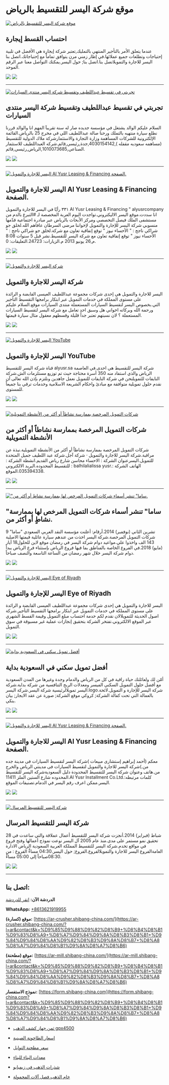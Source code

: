 # موقع شركة اليسر للتقسيط بالرياض

<a href="https://swt.shibang-china.com/?l=ar&img&k=%D9%85%D9%88%D9%82%D8%B9+%D8%B4%D8%B1%D9%83%D8%A9+%D8%A7%D9%84%D9%8A%D8%B3%D8%B1+%D9%84%D9%84%D8%AA%D9%82%D8%B3%D9%8A%D8%B7+%D8%A8%D8%A7%D9%84%D8%B1%D9%8A%D8%A7%D8%B6" target="_blank">![موقع شركة اليسر للتقسيط بالرياض](http://static.shibang-china.com/all-800x300/495.jpg)</a>

## احتساب القسط إيجارة
عندما يتعلق الأمر بالتأجير المنتهي بالتمليك,تعتبر شركة إيجارة هي الأفضل في تلبية إحتياجات وتطلعات جميع عملائها.في إطار زمني مرن يتوافق تماماً مع إحتياجاتك.اتصل بنا اليسر للاجارة والتمويلاتصل بنا.اتصل بنا; حول اليسر.يمكنك التواصل معنا عبر الرقم الموحد.


<a href="https://whatsapp.shibangsoft.com/WhatsApp.php" target="_blank" title="WhatsApp">![](http://static.shibang-china.com/icon/whatsapp.png)</a> <a href="https://swt.shibang-china.com/?l=ar&icon&k=%D9%85%D9%88%D9%82%D8%B9+%D8%B4%D8%B1%D9%83%D8%A9+%D8%A7%D9%84%D9%8A%D8%B3%D8%B1+%D9%84%D9%84%D8%AA%D9%82%D8%B3%D9%8A%D8%B7+%D8%A8%D8%A7%D9%84%D8%B1%D9%8A%D8%A7%D8%B6" target="_blank">![](http://static.shibang-china.com/icon/chat-ar.png)</a>

---

<a href="https://swt.shibang-china.com/?l=ar&img&k=%D9%85%D9%88%D9%82%D8%B9+%D8%B4%D8%B1%D9%83%D8%A9+%D8%A7%D9%84%D9%8A%D8%B3%D8%B1+%D9%84%D9%84%D8%AA%D9%82%D8%B3%D9%8A%D8%B7+%D8%A8%D8%A7%D9%84%D8%B1%D9%8A%D8%A7%D8%B6" target="_blank">![تجربتي في تقسيط عبداللطيف وتقسيط شركة اليسر منتدى السيارات](http://static.shibang-china.com/all-800x300/993.jpg)</a>

## تجربتي في تقسيط عبداللطيف وتقسيط شركة اليسر منتدى السيارات
السلام عليكم الوالد يشتغل في مؤسسة جديده صار له سنة تقريبآ المهم انا والوالد قررنا نطلع سيارة منتهيه بالتملك ورحنا صالة عبداللطيف اللي في مخرج 25 بالرياض.القائمة الإلكترونية للشركات المساهمة وزارة التجارة والاستثمارشركة ملاك الدولية للتقسيط (مساهمه سعوديه مقفله ),4030154142,جدة,رئيسي,قائم.شركه العبداللطيف للاستثمار الصناعي,1010073685,الرياض,رئيسي,قائم.


<a href="https://whatsapp.shibangsoft.com/WhatsApp.php" target="_blank" title="WhatsApp">![](http://static.shibang-china.com/icon/whatsapp.png)</a> <a href="https://swt.shibang-china.com/?l=ar&icon&k=%D9%85%D9%88%D9%82%D8%B9+%D8%B4%D8%B1%D9%83%D8%A9+%D8%A7%D9%84%D9%8A%D8%B3%D8%B1+%D9%84%D9%84%D8%AA%D9%82%D8%B3%D9%8A%D8%B7+%D8%A8%D8%A7%D9%84%D8%B1%D9%8A%D8%A7%D8%B6" target="_blank">![](http://static.shibang-china.com/icon/chat-ar.png)</a>

---

<a href="https://swt.shibang-china.com/?l=ar&img&k=%D9%85%D9%88%D9%82%D8%B9+%D8%B4%D8%B1%D9%83%D8%A9+%D8%A7%D9%84%D9%8A%D8%B3%D8%B1+%D9%84%D9%84%D8%AA%D9%82%D8%B3%D9%8A%D8%B7+%D8%A8%D8%A7%D9%84%D8%B1%D9%8A%D8%A7%D8%B6" target="_blank">![اليسر للاجارة والتمويل Al Yusr Leasing &amp; Financing الصفحة.](http://static.shibang-china.com/all-800x300/1145.jpg)</a>

## اليسر للاجارة والتمويل Al Yusr Leasing &amp; Financing الصفحة.
٣٣١ رأيًا في اليسر للاجارة والتمويل Al Yusr Leasing &amp; Financing &quot; alyusrcompany انا سددت.موقع اليسر الاليكتروني‏.تواجدت اليوم العربة المخصصة لـ #التبرع بالدم من مستشفى الملك فيصل التخصصي ومركز الأبحاث بالرياض عبر مبادرة اجتماعية قدّمها منسوبي شركة اليسر للإجارة والتمويل لإخواننا مرضى السرطان عافاهم الله.لخلق جو شراكي ناجح : " الأحساء نيوز " توقع إتفاقية تعاون مع شركة.لخلق جو شراكي ناجح : " الأحساء نيوز " توقع إتفاقية تعاون مع شركة اليسر للتقسيط.نشر قبل 5 سنوات 8:08 م,26 يونيو 2013 م.الزيارات: 24723.التعليقات: 0.


<a href="https://whatsapp.shibangsoft.com/WhatsApp.php" target="_blank" title="WhatsApp">![](http://static.shibang-china.com/icon/whatsapp.png)</a> <a href="https://swt.shibang-china.com/?l=ar&icon&k=%D9%85%D9%88%D9%82%D8%B9+%D8%B4%D8%B1%D9%83%D8%A9+%D8%A7%D9%84%D9%8A%D8%B3%D8%B1+%D9%84%D9%84%D8%AA%D9%82%D8%B3%D9%8A%D8%B7+%D8%A8%D8%A7%D9%84%D8%B1%D9%8A%D8%A7%D8%B6" target="_blank">![](http://static.shibang-china.com/icon/chat-ar.png)</a>

---

<a href="https://swt.shibang-china.com/?l=ar&img&k=%D9%85%D9%88%D9%82%D8%B9+%D8%B4%D8%B1%D9%83%D8%A9+%D8%A7%D9%84%D9%8A%D8%B3%D8%B1+%D9%84%D9%84%D8%AA%D9%82%D8%B3%D9%8A%D8%B7+%D8%A8%D8%A7%D9%84%D8%B1%D9%8A%D8%A7%D8%B6" target="_blank">![شركة اليسر للاجارة والتمويل](http://static.shibang-china.com/all-800x300/1057.jpg)</a>

## شركة اليسر للاجارة والتمويل
اليسر للاجارة والتمويل هي إحدى شركات مجموعة عبداللطيف العيسى القابضة و الرائدة على مستوى المملكة في خدمات التمويل عبر ابتكار برامجها التقسيط التأجير التي.بخصوص اليسر لتقسيط السيارات المستعملة منتدى السيارات موقع.السلام عليكم ورحمة الله وبركاته اخواني هل وسبق احد تعامل مع شركة اليسر لتقسيط السيارات المستعملة ؟ لان نسبتهم تعتبر جداً قليلة وقسطهم معقول مثال سيارة قيمتها.


<a href="https://whatsapp.shibangsoft.com/WhatsApp.php" target="_blank" title="WhatsApp">![](http://static.shibang-china.com/icon/whatsapp.png)</a> <a href="https://swt.shibang-china.com/?l=ar&icon&k=%D9%85%D9%88%D9%82%D8%B9+%D8%B4%D8%B1%D9%83%D8%A9+%D8%A7%D9%84%D9%8A%D8%B3%D8%B1+%D9%84%D9%84%D8%AA%D9%82%D8%B3%D9%8A%D8%B7+%D8%A8%D8%A7%D9%84%D8%B1%D9%8A%D8%A7%D8%B6" target="_blank">![](http://static.shibang-china.com/icon/chat-ar.png)</a>

---

<a href="https://swt.shibang-china.com/?l=ar&img&k=%D9%85%D9%88%D9%82%D8%B9+%D8%B4%D8%B1%D9%83%D8%A9+%D8%A7%D9%84%D9%8A%D8%B3%D8%B1+%D9%84%D9%84%D8%AA%D9%82%D8%B3%D9%8A%D8%B7+%D8%A8%D8%A7%D9%84%D8%B1%D9%8A%D8%A7%D8%B6" target="_blank">![اليسر للإجارة والتمويل YouTube](http://static.shibang-china.com/all-800x300/303.jpg)</a>

## اليسر للإجارة والتمويل YouTube
قناة شركة اليسر للتقسيط alyusr.sa شركة اليسر للتقسيط هي احدى.في العاصمة الرياض والذي استفاد منه 350 أسرة محتاجة حيث تم توزيع مستلزمات الش.شركة النايفات للتمويلنحن في شركة النايفات للتمويل نعمل جاهدين ونلتزم بإذن الله تعالى أن نقدم حلول تمويلية متوافقة مع مبادئ واحكام الشريعة الاسلامية وخدمات ترقي بنا جميعاً للمستوى.


<a href="https://whatsapp.shibangsoft.com/WhatsApp.php" target="_blank" title="WhatsApp">![](http://static.shibang-china.com/icon/whatsapp.png)</a> <a href="https://swt.shibang-china.com/?l=ar&icon&k=%D9%85%D9%88%D9%82%D8%B9+%D8%B4%D8%B1%D9%83%D8%A9+%D8%A7%D9%84%D9%8A%D8%B3%D8%B1+%D9%84%D9%84%D8%AA%D9%82%D8%B3%D9%8A%D8%B7+%D8%A8%D8%A7%D9%84%D8%B1%D9%8A%D8%A7%D8%B6" target="_blank">![](http://static.shibang-china.com/icon/chat-ar.png)</a>

---

<a href="https://swt.shibang-china.com/?l=ar&img&k=%D9%85%D9%88%D9%82%D8%B9+%D8%B4%D8%B1%D9%83%D8%A9+%D8%A7%D9%84%D9%8A%D8%B3%D8%B1+%D9%84%D9%84%D8%AA%D9%82%D8%B3%D9%8A%D8%B7+%D8%A8%D8%A7%D9%84%D8%B1%D9%8A%D8%A7%D8%B6" target="_blank">![شركات التمويل المرخصة بممارسة نشاطاً أو أكثر من الأنشطة التمويلية](http://static.shibang-china.com/all-800x300/1305.jpg)</a>

## شركات التمويل المرخصة بممارسة نشاطاً أو أكثر من الأنشطة التمويلية
شركات التمويل المرخصة بممارسة نشاطاً أو أكثر من الأنشطة التمويلية.نبذة عن مراقبة.شركة اليسر للاجارة والتمويل &middot; شركة آجل.شركة عبد اللطيف جميل المتحدة للتمويل.اليسرعنوان الشركة : الاحساء محاسن شارع رياض القديم.انشطة الشركة : للتقسيط المحدوده.البريد الالكتروني : balhilalialissa yusr.الهاتف الشركة : 035394338.الموقع.


<a href="https://whatsapp.shibangsoft.com/WhatsApp.php" target="_blank" title="WhatsApp">![](http://static.shibang-china.com/icon/whatsapp.png)</a> <a href="https://swt.shibang-china.com/?l=ar&icon&k=%D9%85%D9%88%D9%82%D8%B9+%D8%B4%D8%B1%D9%83%D8%A9+%D8%A7%D9%84%D9%8A%D8%B3%D8%B1+%D9%84%D9%84%D8%AA%D9%82%D8%B3%D9%8A%D8%B7+%D8%A8%D8%A7%D9%84%D8%B1%D9%8A%D8%A7%D8%B6" target="_blank">![](http://static.shibang-china.com/icon/chat-ar.png)</a>

---

<a href="https://swt.shibang-china.com/?l=ar&img&k=%D9%85%D9%88%D9%82%D8%B9+%D8%B4%D8%B1%D9%83%D8%A9+%D8%A7%D9%84%D9%8A%D8%B3%D8%B1+%D9%84%D9%84%D8%AA%D9%82%D8%B3%D9%8A%D8%B7+%D8%A8%D8%A7%D9%84%D8%B1%D9%8A%D8%A7%D8%B6" target="_blank">![&quot;ساما&quot; تنشر أسماء شركات التمويل المرخص لها بممارسة نشاطٍ أو أكثر من.](http://static.shibang-china.com/all-800x300/128.jpg)</a>

## &quot;ساما&quot; تنشر أسماء شركات التمويل المرخص لها بممارسة نشاطٍ أو أكثر من.
9 تشرين الثاني (نوفمبر) 2014.أرقام: أعلنت مؤسسة النقد العربي السعودي &quot;ساما&quot; شركات التمويل المرخصة.شركة اليسر اخذت من عندهم سيارة عائلية قيمتها الاصلية 143 الف واخذوا علي.مواعيد دوام شركة اليسر في رمضان موقع لاين للحلول18 أيار (مايو) 2018.في الفروع الخاصة بالمناطق بما فيها فروع الرياض بإستثناء فرع الرياض يبدأ دوام شركة اليسر خلال شهر رمضان من الساعة التاسعة والنصف صباحاً.


<a href="https://whatsapp.shibangsoft.com/WhatsApp.php" target="_blank" title="WhatsApp">![](http://static.shibang-china.com/icon/whatsapp.png)</a> <a href="https://swt.shibang-china.com/?l=ar&icon&k=%D9%85%D9%88%D9%82%D8%B9+%D8%B4%D8%B1%D9%83%D8%A9+%D8%A7%D9%84%D9%8A%D8%B3%D8%B1+%D9%84%D9%84%D8%AA%D9%82%D8%B3%D9%8A%D8%B7+%D8%A8%D8%A7%D9%84%D8%B1%D9%8A%D8%A7%D8%B6" target="_blank">![](http://static.shibang-china.com/icon/chat-ar.png)</a>

---

<a href="https://swt.shibang-china.com/?l=ar&img&k=%D9%85%D9%88%D9%82%D8%B9+%D8%B4%D8%B1%D9%83%D8%A9+%D8%A7%D9%84%D9%8A%D8%B3%D8%B1+%D9%84%D9%84%D8%AA%D9%82%D8%B3%D9%8A%D8%B7+%D8%A8%D8%A7%D9%84%D8%B1%D9%8A%D8%A7%D8%B6" target="_blank">![اليسر للإجارة والتمويل Eye of Riyadh](http://static.shibang-china.com/all-800x300/365.jpg)</a>

## اليسر للإجارة والتمويل Eye of Riyadh
اليسر للاجارة والتمويل هي إحدى شركات مجموعة عبداللطيف العيسى القابضة و الرائدة على مستوى المملكة في خدمات التمويل عبر ابتكار برامجها التقسيط التأجير.شركة اصول الحديثة للتمويلالان نقدم لكم خدمة احتساب مبلغ التمويل وقيمة القسط الشهري عبر الموقع الالكتروني.تفتخر الشركة بتحقيق إنجازات عملية غير مسبوقة في سوق التمويل.


<a href="https://whatsapp.shibangsoft.com/WhatsApp.php" target="_blank" title="WhatsApp">![](http://static.shibang-china.com/icon/whatsapp.png)</a> <a href="https://swt.shibang-china.com/?l=ar&icon&k=%D9%85%D9%88%D9%82%D8%B9+%D8%B4%D8%B1%D9%83%D8%A9+%D8%A7%D9%84%D9%8A%D8%B3%D8%B1+%D9%84%D9%84%D8%AA%D9%82%D8%B3%D9%8A%D8%B7+%D8%A8%D8%A7%D9%84%D8%B1%D9%8A%D8%A7%D8%B6" target="_blank">![](http://static.shibang-china.com/icon/chat-ar.png)</a>

---

<a href="https://swt.shibang-china.com/?l=ar&img&k=%D9%85%D9%88%D9%82%D8%B9+%D8%B4%D8%B1%D9%83%D8%A9+%D8%A7%D9%84%D9%8A%D8%B3%D8%B1+%D9%84%D9%84%D8%AA%D9%82%D8%B3%D9%8A%D8%B7+%D8%A8%D8%A7%D9%84%D8%B1%D9%8A%D8%A7%D8%B6" target="_blank">![أفضل تمويل سكني في السعودية بداية](http://static.shibang-china.com/all-800x300/1455.jpg)</a>

## أفضل تمويل سكني في السعودية بداية
أمّن لك ولعائلتك حياة راقية في كل من الرياض والدمام وجدة وغيرها من المدن السعودية مع أفضل حلول التمويل السكني الميسر ومعدلات الربح التنافسية من شركة بداية.شركة اليسر تمويلالرئيسية شركة اليسر.شركة اليسر.logo.شركة اليسر للإجارة و التمويل.لائحة بالعمالة التي تحت كفالة الشركة; كروكي موقع الشركة; صورة عن عقد الايجار; بيان بنكي.


<a href="https://whatsapp.shibangsoft.com/WhatsApp.php" target="_blank" title="WhatsApp">![](http://static.shibang-china.com/icon/whatsapp.png)</a> <a href="https://swt.shibang-china.com/?l=ar&icon&k=%D9%85%D9%88%D9%82%D8%B9+%D8%B4%D8%B1%D9%83%D8%A9+%D8%A7%D9%84%D9%8A%D8%B3%D8%B1+%D9%84%D9%84%D8%AA%D9%82%D8%B3%D9%8A%D8%B7+%D8%A8%D8%A7%D9%84%D8%B1%D9%8A%D8%A7%D8%B6" target="_blank">![](http://static.shibang-china.com/icon/chat-ar.png)</a>

---

<a href="https://swt.shibang-china.com/?l=ar&img&k=%D9%85%D9%88%D9%82%D8%B9+%D8%B4%D8%B1%D9%83%D8%A9+%D8%A7%D9%84%D9%8A%D8%B3%D8%B1+%D9%84%D9%84%D8%AA%D9%82%D8%B3%D9%8A%D8%B7+%D8%A8%D8%A7%D9%84%D8%B1%D9%8A%D8%A7%D8%B6" target="_blank">![اليسر للاجارة والتمويل Al Yusr Leasing &amp; Financing الصفحة.](http://static.shibang-china.com/all-800x300/42.jpg)</a>

## اليسر للاجارة والتمويل Al Yusr Leasing &amp; Financing الصفحة.
معكم (أحمد إبراهيم إستشارى مبيعات )شركة اليسر لتقسيط السيارات فى مدينة جده من.)شركة اليسر للاجارة والتمويل لتقسيط السيارات فى مدينتي الرياض والخرج من.هاتف وعنوان شركة اليسر للتقسيط المحدودة دليل السعوديةشركه اليسر للتقسيط المحدوده شارع الستين الملز 11411.Al Yusr Installment Co.Ltd.كلمات مرتبطه: اليسر.ممكن اعرف رقم اليسر في الدمام.تصنيفات الموقع.


<a href="https://whatsapp.shibangsoft.com/WhatsApp.php" target="_blank" title="WhatsApp">![](http://static.shibang-china.com/icon/whatsapp.png)</a> <a href="https://swt.shibang-china.com/?l=ar&icon&k=%D9%85%D9%88%D9%82%D8%B9+%D8%B4%D8%B1%D9%83%D8%A9+%D8%A7%D9%84%D9%8A%D8%B3%D8%B1+%D9%84%D9%84%D8%AA%D9%82%D8%B3%D9%8A%D8%B7+%D8%A8%D8%A7%D9%84%D8%B1%D9%8A%D8%A7%D8%B6" target="_blank">![](http://static.shibang-china.com/icon/chat-ar.png)</a>

---

<a href="https://swt.shibang-china.com/?l=ar&img&k=%D9%85%D9%88%D9%82%D8%B9+%D8%B4%D8%B1%D9%83%D8%A9+%D8%A7%D9%84%D9%8A%D8%B3%D8%B1+%D9%84%D9%84%D8%AA%D9%82%D8%B3%D9%8A%D8%B7+%D8%A8%D8%A7%D9%84%D8%B1%D9%8A%D8%A7%D8%B6" target="_blank">![شركة اليسر للتقسيط المرسال](http://static.shibang-china.com/all-800x300/197.jpg)</a>

## شركة اليسر للتقسيط المرسال
28 شباط (فبراير) 2014.أنجزت شركة اليسر للتقسيط أعمال عملاقة والتي ساعدت في تحقيق نمو مستمر على مدى.منذ عام 2005 آل اليسر نوعت نموذج أعمالها وفتح فروع في مواقع تخدم.شركة اليسر للتقسيط المملكة العربية السعودية الرياض الادارة العامةالفروع اليسر للاجارة والتمويلالفروع.الفروع; حول اليسر.04:30 مساءًً الفروع : من 08:30صباحاً إلى 05:00 مساءًً.


<a href="https://whatsapp.shibangsoft.com/WhatsApp.php" target="_blank" title="WhatsApp">![](http://static.shibang-china.com/icon/whatsapp.png)</a> <a href="https://swt.shibang-china.com/?l=ar&icon&k=%D9%85%D9%88%D9%82%D8%B9+%D8%B4%D8%B1%D9%83%D8%A9+%D8%A7%D9%84%D9%8A%D8%B3%D8%B1+%D9%84%D9%84%D8%AA%D9%82%D8%B3%D9%8A%D8%B7+%D8%A8%D8%A7%D9%84%D8%B1%D9%8A%D8%A7%D8%B6" target="_blank">![](http://static.shibang-china.com/icon/chat-ar.png)</a>

---
## اتصل بنا:

**الدردشة الآن:** [انقر للدردشة](https://swt.shibang-china.com?l=ar&contact&k=%D9%85%D9%88%D9%82%D8%B9+%D8%B4%D8%B1%D9%83%D8%A9+%D8%A7%D9%84%D9%8A%D8%B3%D8%B1+%D9%84%D9%84%D8%AA%D9%82%D8%B3%D9%8A%D8%B7+%D8%A8%D8%A7%D9%84%D8%B1%D9%8A%D8%A7%D8%B6)

**WhatsApp:**  [+8613621919955](https://whatsapp.shibangsoft.com/WhatsApp.php)

**موقع (كسارة):** [https://ar-crusher.shibang-china.com/](https://ar-crusher.shibang-china.com/?l=ar&contact&k=%D9%85%D9%88%D9%82%D8%B9+%D8%B4%D8%B1%D9%83%D8%A9+%D8%A7%D9%84%D9%8A%D8%B3%D8%B1+%D9%84%D9%84%D8%AA%D9%82%D8%B3%D9%8A%D8%B7+%D8%A8%D8%A7%D9%84%D8%B1%D9%8A%D8%A7%D8%B6)

**موقع (مطحنة):** [https://ar-mill.shibang-china.com/](https://ar-mill.shibang-china.com/?l=ar&contact&k=%D9%85%D9%88%D9%82%D8%B9+%D8%B4%D8%B1%D9%83%D8%A9+%D8%A7%D9%84%D9%8A%D8%B3%D8%B1+%D9%84%D9%84%D8%AA%D9%82%D8%B3%D9%8A%D8%B7+%D8%A8%D8%A7%D9%84%D8%B1%D9%8A%D8%A7%D8%B6)

**نموذج الاستفسار:** [https://form.shibang-china.com](https://form.shibang-china.com?l=ar&contact&k=%D9%85%D9%88%D9%82%D8%B9+%D8%B4%D8%B1%D9%83%D8%A9+%D8%A7%D9%84%D9%8A%D8%B3%D8%B1+%D9%84%D9%84%D8%AA%D9%82%D8%B3%D9%8A%D8%B7+%D8%A8%D8%A7%D9%84%D8%B1%D9%8A%D8%A7%D8%B6)

* [ثمن جهاز كشف الذهب gpx4500](../17/%D8%AB%D9%85%D9%86%20%D8%AC%D9%87%D8%A7%D8%B2%20%D9%83%D8%B4%D9%81%20%D8%A7%D9%84%D8%B0%D9%87%D8%A8%20gpx4500.md)

* [اسعار الطاحونة الصينية](../20/%D8%A7%D8%B3%D8%B9%D8%A7%D8%B1%20%D8%A7%D9%84%D8%B7%D8%A7%D8%AD%D9%88%D9%86%D8%A9%20%D8%A7%D9%84%D8%B5%D9%8A%D9%86%D9%8A%D8%A9.md)

* [سعر مطحنة التوابل](../19/%D8%B3%D8%B9%D8%B1%20%D9%85%D8%B7%D8%AD%D9%86%D8%A9%20%D8%A7%D9%84%D8%AA%D9%88%D8%A7%D8%A8%D9%84.md)

* [معدات البناء للبناء](../20/%D9%85%D8%B9%D8%AF%D8%A7%D8%AA%20%D8%A7%D9%84%D8%A8%D9%86%D8%A7%D8%A1%20%D9%84%D9%84%D8%A8%D9%86%D8%A7%D8%A1.md)

* [شذرات الذهب في زيمبابو](../16/%D8%B4%D8%B0%D8%B1%D8%A7%D8%AA%20%D8%A7%D9%84%D8%B0%D9%87%D8%A8%20%D9%81%D9%8A%20%D8%B2%D9%8A%D9%85%D8%A8%D8%A7%D8%A8%D9%88.md)

* [خام الذهب فصل آلات المحمولة](../18/%D8%AE%D8%A7%D9%85%20%D8%A7%D9%84%D8%B0%D9%87%D8%A8%20%D9%81%D8%B5%D9%84%20%D8%A2%D9%84%D8%A7%D8%AA%20%D8%A7%D9%84%D9%85%D8%AD%D9%85%D9%88%D9%84%D8%A9.md)